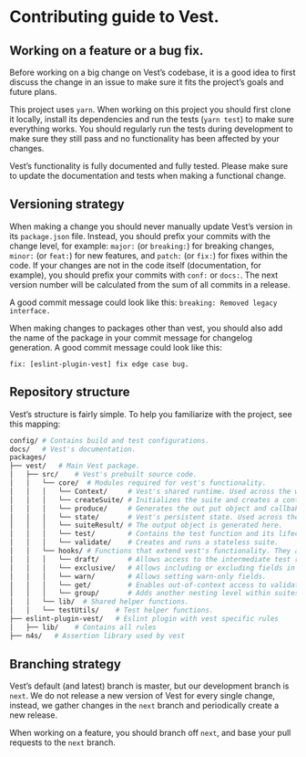 # Contributing guide to Vest.

## Working on a feature or a bug fix.

Before working on a big change on Vest’s codebase, it is a good idea to first discuss the change in an issue to make sure it fits the project’s goals and future plans.

This project uses `yarn`. When working on this project you should first clone it locally, install its dependencies and run the tests (`yarn test`) to make sure everything works. You should regularly run the tests during development to make sure they still pass and no functionality has been affected by your changes.

Vest’s functionality is fully documented and fully tested. Please make sure to update the documentation and tests when making a functional change.

## Versioning strategy

When making a change you should never manually update Vest’s version in its `package.json` file. Instead, you should prefix your commits with the change level, for example: `major:` (or `breaking:`) for breaking changes, `minor:` (or `feat:`) for new features, and `patch:` (or `fix:`) for fixes within the code. If your changes are not in the code itself (documentation, for example), you should prefix your commits with `conf:` or `docs:`. The next version number will be calculated from the sum of all commits in a release.

A good commit message could look like this:
`breaking: Removed legacy interface.`

When making changes to packages other than vest, you should also add the name of the package in your commit message for changelog generation. A good commit message could look like this:

`fix: [eslint-plugin-vest] fix edge case bug.`

## Repository structure

Vest’s structure is fairly simple. To help you familiarize with the project, see this mapping:

```sh
config/ # Contains build and test configurations.
docs/   # Vest's documentation.
packages/
├── vest/   # Main Vest package.
│   ├── src/    # Vest's prebuilt source code.
│   │   └── core/  # Modules required for vest's functionality.
│   │   │   └── Context/     # Vest's shared runtime. Used across the whole library.
│   │   │   └── createSuite/ # Initializes the suite and creates a context and state.
│   │   │   └── produce/     # Generates the out put object and callbaks.
│   │   │   └── state/       # Vest's persistent state. Used across the whole library.
│   │   │   └── suiteResult/ # The output object is generated here.
│   │   │   └── test/        # Contains the test function and its lifecycle.
│   │   │   └── validate/    # Creates and runs a stateless suite.
│   │   └── hooks/ # Functions that extend vest's functionality. They all use Context.
│   │   │   └── draft/       # Allows access to the intermediate test result.
│   │   │   └── exclusive/   # Allows including or excluding fields in runtime.
│   │   │   └── warn/        # Allows setting warn-only fields.
│   │   │   └── get/         # Enables out-of-context access to validation results.
│   │   │   └── group/       # Adds another nesting level within suites.
│   │   └── lib/  # Shared helper functions.
│   │   └── testUtils/    # Test helper functions.
├── eslint-plugin-vest/   # Eslint plugin with vest specific rules
│   ├── lib/    # Contains all rules
├── n4s/   # Assertion library used by vest
```

## Branching strategy

Vest’s default (and latest) branch is master, but our development branch is `next`. We do not release a new version of Vest for every single change, instead, we gather changes in the `next` branch and periodically create a new release.

When working on a feature, you should branch off `next`, and base your pull requests to the `next` branch.
